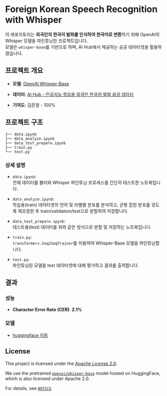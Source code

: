 # Foreign Korean Speech Recognition with Whisper

이 레포지토리는 **외국인의 한국어 발화를 인식하여 한국어로 변환**하기 위해 OpenAI의 Whisper 모델을 파인튜닝한 프로젝트입니다.  
모델은 `whisper-base`를 기반으로 하며, AI Hub에서 제공하는 공공 데이터셋을 활용하였습니다.



## 프로젝트 개요

- **모델**: [OpenAI Whisper-Base](https://huggingface.co/openai/whisper-base)
- **데이터**: 
  [AI Hub - 인공지능 학습용 외국인 한국어 발화 음성 데이터  ](https://www.aihub.or.kr/aihubdata/data/view.do?currMenu=&topMenu=&aihubDataSe=data&dataSetSn=505)

- **기여도**: 김준철 - 100%



## 프로젝트 구조

```text
├── data.ipynb
├── data_analyze.ipynb
├── data_test_prepare.ipynb
├── train.py
└── test.py
```


### 상세 설명

- `data.ipynb`:  
  전체 데이터를 불러와 Whisper 파인튜닝 프로세스를 간단히 테스트한 노트북입니다.

- `data_analyze.ipynb`:  
  학습용(train) 데이터셋의 언어 및 라벨별 분포를 분석하고, 균형 잡힌 분포를 갖도록 재조정한 후 train/validation/test으로 분할하여 저장합니다.

- `data_test_prepare.ipynb`:  
  테스트용(test) 데이터를 위와 같은 방식으로 분할 및 저장하는 노트북입니다.

- `train.py`:  
  `transformers.Seq2SeqTrainer`를 이용하여 Whisper-Base 모델을 파인튜닝합니다.

- `test.py`:  
  파인튜닝된 모델을 test 데이터셋에 대해 평가하고 결과를 출력합니다.



## 결과

### 성능

- **Character Error Rate (CER)**: **2.1%**

### 모델

- [huggingface 이동](https://huggingface.co/icig/non-native-korean-speech-asr)


## License

This project is licensed under the [Apache License 2.0](LICENSE).

We use the pretrained [`openai/whisper-base`](https://huggingface.co/openai/whisper-base) model hosted on HuggingFace, which is also licensed under Apache 2.0.

For details, see [`NOTICE`](NOTICE).
